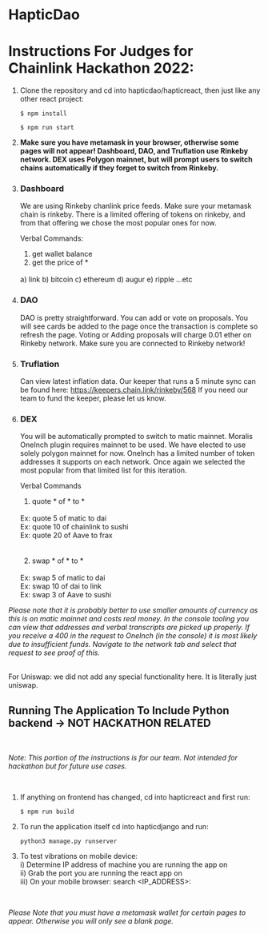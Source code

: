 # HapticDao



# Instructions For Judges for Chainlink Hackathon 2022:

1) Clone the repository and cd into hapticdao/hapticreact, then just like any other react project: 
    ```
    $ npm install
    
    $ npm run start
    ```
2) <b>Make sure you have metamask in your browser, otherwise some pages will not appear! 
      Dashboard, DAO, and Truflation use Rinkeby network. DEX uses Polygon mainnet, but will prompt users to switch chains automatically 
      if they forget to switch from Rinkeby.</b>

3) ### Dashboard 
    We are using Rinkeby chanlink price feeds. Make sure your metamask chain is rinkeby. 
    There is a limited offering of tokens on rinkeby, and from that offering we chose the most popular ones for now. 
    
    Verbal Commands: 
    1) get wallet balance 
    2) get the price of * 
    
    <br/>
     a) link
     b) bitcoin
     c) ethereum 
     d) augur
     e) ripple 
     ...etc 
     
4) ### DAO 
   DAO is pretty straightforward. You can add or vote on proposals. You will see cards be added to the page once the transaction is complete so refresh the    page. Voting or Adding proposals will charge 0.01 ether on Rinkeby network. Make sure you are connected to Rinkeby network! 
 
5) ### Truflation 
   Can view latest inflation data. Our keeper that runs a 5 minute sync can be found here: https://keepers.chain.link/rinkeby/568
   If you need our team to fund the keeper, please let us know. 

6) ### DEX
   You will be automatically prompted to switch to matic mainnet. Moralis OneInch plugin requires mainnet to be used. We have elected to use solely polygon    mainnet for now. OneInch has a limited number of token addresses it supports on each network. Once again we selected the most popular from that limited    list for this iteration.
   
   Verbal Commands 
   1) quote * of * to * 
   <br/>
      Ex: quote 5 of matic to dai 
         <br/>
      Ex: quote 10 of chainlink to sushi
         <br/>
      Ex: quote 20 of Aave to frax
         <br/><br/><br/>
   
   2) swap * of * to * 
   <br/>
      Ex: swap 5 of matic to dai 
         <br/>
      Ex: swap 10 of dai to link 
         <br/>
      Ex: swap 3 of Aave to sushi 
   <br/>
   
<i>Please note that it is probably better to use smaller amounts of currency as this is on matic mainnet and costs real money. 
   In the console tooling you can view that addresses and verbal transcripts are picked up properly. If you receive a 400 in the request to OneInch 
   (in the console) it is most likely due to insufficient funds. Navigate to the network tab and select that request to see proof of this.</i>
      <br/><br/>
      
   For Uniswap: we did not add any special functionality here. It is literally just uniswap.
  

## Running The Application To Include Python backend -> NOT HACKATHON RELATED
<br/>

<i>Note: This portion of the instructions is for our team. Not intended for hackathon but for future use cases.</i>

<br/>

1) If anything on frontend has changed, cd into hapticreact and first run: 
    
    ```
    $ npm run build
    ```
2) To run the application itself cd into hapticdjango and run: 
    ```
    python3 manage.py runserver
    ```
3) To test vibrations on mobile device:
   <br/>
    i) Determine IP address of machine you are running the app on
       <br/>
    ii) Grab the port you are running the react app on
       <br/>
    iii) On your mobile browser: search <IP_ADDRESS>:<PORT>
      <br/>

<br/>

<i> Please Note that you must have a metamask wallet for certain pages to appear.
    Otherwise you will only see a blank page.</i>
